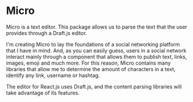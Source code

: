 # Micro

Micro is a text editor. This package allows us to parse the text that the user provides through a Draft.js editor.

I'm creating Micro to lay the foundations of a social networking platform that I have in mind. And, as you can easily guess, users in a social network interact mainly through a component that allows them to publish text, links, images, emoji and much more. For this reason, Micro contains many libraries that allow me to determine the amount of characters in a text, identify any link, username or hashtag.

The editor for React.js uses Draft.js, and the content parsing libraries will take advantage of its features.
